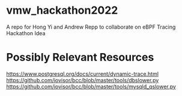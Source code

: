 # vmw_hackathon2022
A repo for Hong Yi and Andrew Repp to collaborate on eBPF Tracing Hackathon Idea

# Possibly Relevant Resources
https://www.postgresql.org/docs/current/dynamic-trace.html
https://github.com/iovisor/bcc/blob/master/tools/dbslower.py
https://github.com/iovisor/bcc/blob/master/tools/mysqld_qslower.py
